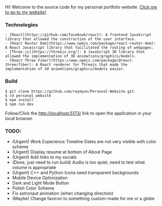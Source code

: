 Hi! Welcome to the source code for my personal portfolio website.
[Click me to go to my website!](https://yangraymond.com/).

### Technologies

```
- [React](https://github.com/facebook/react): A frontend JavaScript library that allowed the construction of the user interface.
- [React Router Dom](https://www.npmjs.com/package/react-router-dom): A React Javascript library that facilitated the routing of webpages.
- [Three.js](https://threejs.org/): A JavaScript 3D library that allowed the implementation of 3D animations/graphics/models.
- [React Three Fiber](https://www.npmjs.com/package/@react-three/fiber): A React renderer for Threejs that made the implementation of 3d animations/graphics/models easier.
```

### Build

```
$ git clone https://github.com/raymyun/Personal-Website.git
$ cd personal_website
$ npm install
$ npm run dev
```

Follow/Click the [http://localhost:5173/](http://localhost:5173/) link to open the application in your local browser.


### TODO:
- (Urgent) Work Experience Timeline Dates are not very visible with color scheme
- (Urgent) Display resume at bottom of About Page
- (Urgent) Add links to my socials
- (Done, just need to run build) Audio is too quiet, need to test what volume is appropriate
- (Urgent) C++ and Python Icons need transparent backgrounds
- Mobile Device Optimization
- Dark and Light Mode Button
- Polish Color Scheme
- Fix astronaut animation (when changing direction)
- (Maybe) Change favicon to something custom-made for me or a globe
